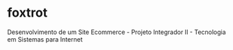 # foxtrot
Desenvolvimento de um Site Ecommerce - Projeto Integrador II - Tecnologia em Sistemas para Internet
